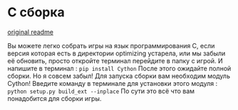 # C сборка
[original readme](https://gitlab.com/polskiychel/droidgame3d/-/blob/main/c_%20assembly.md)

Вы можете легко собрать игры на язык программирования C, если версия которая есть в директории optimizing устарела, или мы забыли её обновить, просто откройте терминал перейдите в папку с игрой. И напишите в терминал : <code>pip install Cython</code>
После этого ожидайте полной сборки. Но я совсем забыл! Для запуска сборки вам необходим модуль Cython! Введите команду в терминале для установки этого модуля : <code>python setup.py build_ext --inplace</code>
По сути это всё что вам понадобится для сборки игры.
